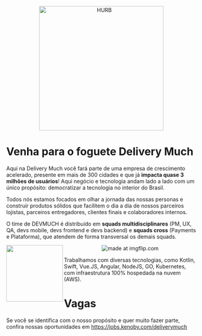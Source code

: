 <p align="center">
  <img src="https://dmimagens.s3-us-west-1.amazonaws.com/dm-vagas/dm-logo-vagas.svg" alt="HURB" width="330" />
</p>

# Venha para o foguete Delivery Much

Aqui na Delivery Much você fará parte de uma empresa de crescimento acelerado, presente em mais de 300 cidades e que já **impacta quase 3 milhões de usuários**! Aqui negócio e tecnologia andam lado a lado com um único propósito: democratizar a tecnologia no interior do Brasil.


Todos nós estamos focados em olhar a jornada das nossas personas e construir produtos sólidos que facilitem o dia a dia de nossos parceiros lojistas, parceiros entregadores, clientes finais e colaboradores internos. 



O time de DEVMUCH é distribuído em **squads multidisciplinares** (PM, UX, QA, devs mobile, devs frontend e devs backend) e **squads cross** (Payments e Plataforma), que atendem de forma transversal os demais squads. 

<p align="center">
<img src="https://dmimagens.s3-us-west-1.amazonaws.com/dm-vagas/logo-devmuch.png" width="150px" align="left"/>
<img src="https://dmimagens.s3-us-west-1.amazonaws.com/dm-vagas/devmuch-team.jpg" title="made at imgflip.com"/>
</p>

Trabalhamos com diversas tecnologias, como Kotlin, Swift, Vue.JS, Angular, NodeJS, GO, Kubernetes, com infraestrutura 100% hospedada na nuvem (AWS).
# Vagas

Se você se identifica com o nosso propósito e quer muito fazer parte, confira nossas oportunidades em https://jobs.kenoby.com/deliverymuch